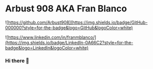 # Arbust 908 AKA Fran Blanco

![https://github.com/Arbust908](https://img.shields.io/badge/GitHub-000000?style=for-the-badge&logo=GitHub&logoColor=white)

![https://www.linkedin.com/in/franmblanco/](https://img.shields.io/badge/LinkedIn-0A66C2?style=for-the-badge&logo=LinkedIn&logoColor=white)

### Hi there 👋

<!--
**Arbust908/Arbust908** is a ✨ _special_ ✨ repository because its `README.md` (this file) appears on your GitHub profile.

Here are some ideas to get you started:

- 🔭 I’m currently working on ...
- 🌱 I’m currently learning ...
- 👯 I’m looking to collaborate on ...
- 🤔 I’m looking for help with ...
- 💬 Ask me about ...
- 📫 How to reach me: ...
- 😄 Pronouns: ...
- ⚡ Fun fact: ...
https://simpleicons.org/

https://github.com/ruppysuppy

https://github.com/jmfayard/
-->
